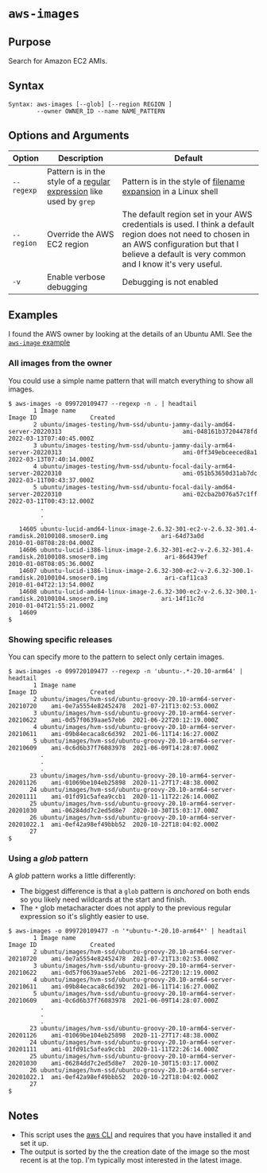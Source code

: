 # `aws-images`

## Purpose
Search for Amazon EC2 AMIs.

## Syntax
```
Syntax: aws-images [--glob] [--region REGION ] 
        --owner OWNER_ID --name NAME_PATTERN
```

## Options and Arguments
| Option           | Description                                                                                                                                | Default                                                                                                                 |
|------------------|--------------------------------------------------------------------------------------------------------------------------------------------|-------------------------------------------------------------------------------------------------------------------------|
| `--regexp`   | Pattern is in the style of a [regular expression](https://en.wikipedia.org/wiki/Regular_expression) like used by `grep` | Pattern is in the style of [filename expansion](https://www.gnu.org/software/bash/manual/html_node/Pattern-Matching.html) in a Linux shell |
| `--region` | Override the AWS EC2 region                                                                                                                | The default region set in your AWS credentials is used.  I think a default region does not need to chosen in an AWS configuration but that I believe a default is very common and I know it's very useful.                                                                   
| `-v`             | Enable verbose debugging                                                                                                                   | Debugging is not enabled                                                                                                |


## Examples
I found the AWS owner by looking at the details of an Ubuntu AMI.  See the [`aws-image` example](aws-image.md)

### All images from the owner
You could use a simple name pattern that will match everything to show all images.
```
$ aws-images -o 099720109477 --regexp -n . | headtail
       1 Image name                                                                                              Image ID               Created
       2 ubuntu/images-testing/hvm-ssd/ubuntu-jammy-daily-amd64-server-20220313                                  ami-048161b37204478fd  2022-03-13T07:40:45.000Z
       3 ubuntu/images-testing/hvm-ssd/ubuntu-jammy-daily-arm64-server-20220313                                  ami-0ff349ebceeced8a1  2022-03-13T07:40:14.000Z
       4 ubuntu/images-testing/hvm-ssd/ubuntu-focal-daily-arm64-server-20220310                                  ami-051b53650d31ab7dc  2022-03-11T00:43:37.000Z
       5 ubuntu/images-testing/hvm-ssd/ubuntu-focal-daily-amd64-server-20220310                                  ami-02cba2b076a57c1ff  2022-03-11T00:43:12.000Z
         .
         .
         .
   14605 ubuntu-lucid-amd64-linux-image-2.6.32-301-ec2-v-2.6.32-301.4-ramdisk.20100108.smoser0.img               ari-64d73a0d           2010-01-08T08:28:04.000Z
   14606 ubuntu-lucid-i386-linux-image-2.6.32-301-ec2-v-2.6.32-301.4-ramdisk.20100108.smoser0.img                ari-86d439ef           2010-01-08T08:05:36.000Z
   14607 ubuntu-lucid-i386-linux-image-2.6.32-300-ec2-v-2.6.32-300.1-ramdisk.20100104.smoser0.img                ari-caf11ca3           2010-01-04T22:13:54.000Z
   14608 ubuntu-lucid-amd64-linux-image-2.6.32-300-ec2-v-2.6.32-300.1-ramdisk.20100104.smoser0.img               ari-14f11c7d           2010-01-04T21:55:21.000Z
   14609 
$ 
```

### Showing specific releases
You can specify more to the pattern to select only certain images.
```
$ aws-images -o 099720109477 --regexp -n 'ubuntu-.*-20.10-arm64' | headtail
       1 Image name                                                         Image ID               Created
       2 ubuntu/images/hvm-ssd/ubuntu-groovy-20.10-arm64-server-20210720    ami-0e7a5554e82452478  2021-07-21T13:02:53.000Z
       3 ubuntu/images/hvm-ssd/ubuntu-groovy-20.10-arm64-server-20210622    ami-0d57f0639aae57eb6  2021-06-22T20:12:19.000Z
       4 ubuntu/images/hvm-ssd/ubuntu-groovy-20.10-arm64-server-20210611    ami-09b84ecaca8c6d392  2021-06-11T14:16:27.000Z
       5 ubuntu/images/hvm-ssd/ubuntu-groovy-20.10-arm64-server-20210609    ami-0c6d6b37f76083978  2021-06-09T14:28:07.000Z
         .
         .
         .
      23 ubuntu/images/hvm-ssd/ubuntu-groovy-20.10-arm64-server-20201126    ami-01069be104eb25898  2020-11-27T17:48:38.000Z
      24 ubuntu/images/hvm-ssd/ubuntu-groovy-20.10-arm64-server-20201111    ami-01fd91c5afea9ccb1  2020-11-11T22:26:14.000Z
      25 ubuntu/images/hvm-ssd/ubuntu-groovy-20.10-arm64-server-20201030    ami-06284dd7c2ed5d8e7  2020-10-30T15:03:17.000Z
      26 ubuntu/images/hvm-ssd/ubuntu-groovy-20.10-arm64-server-20201022.1  ami-0ef42a98ef49bbb52  2020-10-22T18:04:02.000Z
      27 
$ 
```

### Using a _glob_ pattern
A _glob_ pattern works a little differently:
- The biggest difference is that a `glob` pattern is _anchored_ on both ends so you likely need wildcards at the start and finish.
- The `*` glob metacharacter does not apply to the previous regular expression so it's slightly easier to use.
```
$ aws-images -o 099720109477 -n '*ubuntu-*-20.10-arm64*' | headtail
       1 Image name                                                         Image ID               Created
       2 ubuntu/images/hvm-ssd/ubuntu-groovy-20.10-arm64-server-20210720    ami-0e7a5554e82452478  2021-07-21T13:02:53.000Z
       3 ubuntu/images/hvm-ssd/ubuntu-groovy-20.10-arm64-server-20210622    ami-0d57f0639aae57eb6  2021-06-22T20:12:19.000Z
       4 ubuntu/images/hvm-ssd/ubuntu-groovy-20.10-arm64-server-20210611    ami-09b84ecaca8c6d392  2021-06-11T14:16:27.000Z
       5 ubuntu/images/hvm-ssd/ubuntu-groovy-20.10-arm64-server-20210609    ami-0c6d6b37f76083978  2021-06-09T14:28:07.000Z
         .
         .
         .
      23 ubuntu/images/hvm-ssd/ubuntu-groovy-20.10-arm64-server-20201126    ami-01069be104eb25898  2020-11-27T17:48:38.000Z
      24 ubuntu/images/hvm-ssd/ubuntu-groovy-20.10-arm64-server-20201111    ami-01fd91c5afea9ccb1  2020-11-11T22:26:14.000Z
      25 ubuntu/images/hvm-ssd/ubuntu-groovy-20.10-arm64-server-20201030    ami-06284dd7c2ed5d8e7  2020-10-30T15:03:17.000Z
      26 ubuntu/images/hvm-ssd/ubuntu-groovy-20.10-arm64-server-20201022.1  ami-0ef42a98ef49bbb52  2020-10-22T18:04:02.000Z
      27 
$ 
```

## Notes

- This script uses the [aws CLI](https://aws.amazon.com/cli/) and requires that you have installed it and set it up.
- The output is sorted by the the creation date of the image so the most recent is at the top.  I'm typically most interested in the latest image.
